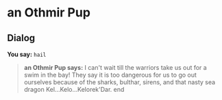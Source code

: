 # an Othmir Pup


## Dialog

**You say:** `hail`



>**an Othmir Pup says:** I can't wait till the warriors take us out for a swim in the bay! They say it is too dangerous for us to go out ourselves because of the sharks, bulthar, sirens, and that nasty sea dragon Kel...Kelo...Kelorek'Dar.
end